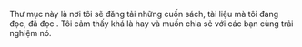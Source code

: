 Thư mục này là nơi tôi sẽ đăng tải những cuốn sách, tài liệu mà tôi đang đọc, đã đọc . Tôi cảm thấy khá là hay và muốn chia sẻ với các bạn cùng trải nghiệm nó. 
